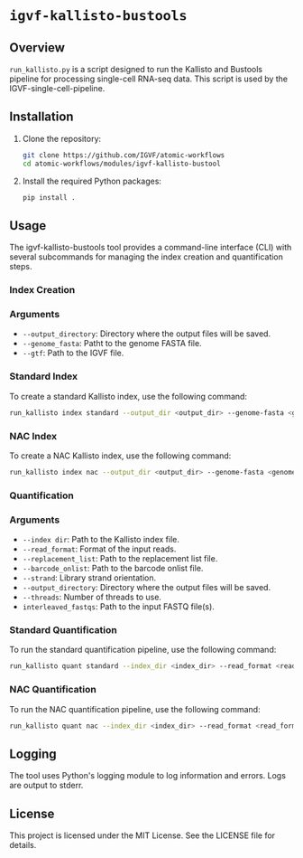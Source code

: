# `igvf-kallisto-bustools`

## Overview
`run_kallisto.py` is a script designed to run the Kallisto and Bustools pipeline for processing single-cell RNA-seq data. This script is used by the IGVF-single-cell-pipeline.

## Installation
1. Clone the repository:
    ```sh
    git clone https://github.com/IGVF/atomic-workflows
    cd atomic-workflows/modules/igvf-kallisto-bustool
    ```
2. Install the required Python packages:
    ```sh
    pip install .
    ```

## Usage
The igvf-kallisto-bustools tool provides a command-line interface (CLI) with several subcommands for managing the index creation and quantification steps.

### Index Creation

### Arguments
- `--output_directory`: Directory where the output files will be saved.
- `--genome_fasta`: Patht to the genome FASTA file.
- `--gtf`: Path to the IGVF file.

### Standard Index
To create a standard Kallisto index, use the following command:

```sh
run_kallisto index standard --output_dir <output_dir> --genome-fasta <genome_fasta> --gtf <gtf>
```

### NAC Index
To create a NAC Kallisto index, use the following command:

```sh
run_kallisto index nac --output_dir <output_dir> --genome-fasta <genome_fasta> --gtf <gtf>
```


### Quantification

### Arguments
- `--index dir`: Path to the Kallisto index file.
- `--read_format`: Format of the input reads.
- `--replacement_list`: Path to the replacement list file.
- `--barcode_onlist`: Path to the barcode onlist file.
- `--strand`: Library strand orientation.
- `--output_directory`: Directory where the output files will be saved.
- `--threads`: Number of threads to use.
- `interleaved_fastqs`: Path to the input FASTQ file(s).

### Standard Quantification
To run the standard quantification pipeline, use the following command:
```sh
run_kallisto quant standard --index_dir <index_dir> --read_format <read_format> --output_dir <output_dir> --strand <strand> --threads <threads> --barcode_onlist <barcode_onlist> --replacement_list <replacement_list> <interleaved_fastqs> 
```

### NAC Quantification
To run the NAC quantification pipeline, use the following command:

```sh
run_kallisto quant nac --index_dir <index_dir> --read_format <read_format> --replacement_list <replacement_list> --barcode_onlist <barcode_onlist> --strand <strand> --output_dir <output_dir> --threads <threads> <interleaved_fastqs>
```


## Logging
The tool uses Python's logging module to log information and errors. Logs are output to stderr.

## License
This project is licensed under the MIT License. See the LICENSE file for details.

